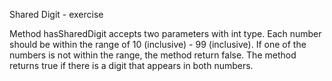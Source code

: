 Shared Digit - exercise

Method hasSharedDigit accepts two parameters with int type.
Each number should be within the range of 10 (inclusive) - 99 (inclusive). If one of the numbers is not within the range, the method return false.
The method returns true if there is a digit that appears in both numbers.